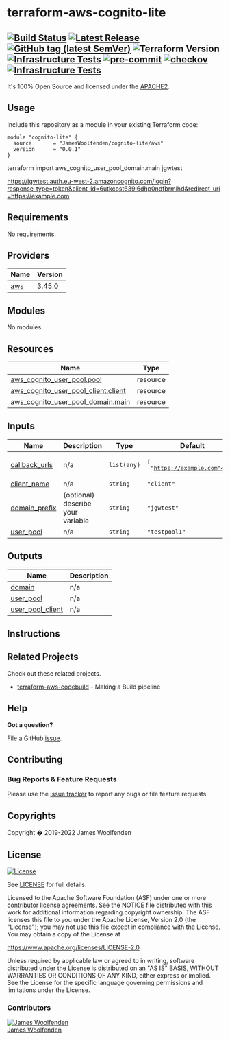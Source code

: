 # terraform-aws-cognito-lite

[![Build Status](https://github.com/JamesWoolfenden/terraform-aws-cognito-lite/workflows/Verify%20and%20Bump/badge.svg?branch=master)](https://github.com/JamesWoolfenden/terraform-aws-cognito-lite)
[![Latest Release](https://img.shields.io/github/release/JamesWoolfenden/terraform-aws-cognito-lite.svg)](https://github.com/JamesWoolfenden/terraform-aws-cognito-lite/releases/latest)
[![GitHub tag (latest SemVer)](https://img.shields.io/github/tag/JamesWoolfenden/terraform-aws-cognito-lite.svg?label=latest)](https://github.com/JamesWoolfenden/terraform-aws-cognito-lite/releases/latest)
![Terraform Version](https://img.shields.io/badge/tf-%3E%3D0.14.0-blue.svg)
[![Infrastructure Tests](https://www.bridgecrew.cloud/badges/github/JamesWoolfenden/terraform-aws-cognito-lite/cis_aws)](https://www.bridgecrew.cloud/link/badge?vcs=github&fullRepo=JamesWoolfenden%2Fterraform-aws-cognito-lite&benchmark=CIS+AWS+V1.2)
[![pre-commit](https://img.shields.io/badge/pre--commit-enabled-brightgreen?logo=pre-commit&logoColor=white)](https://github.com/pre-commit/pre-commit)
[![checkov](https://img.shields.io/badge/checkov-verified-brightgreen)](https://www.checkov.io/)
[![Infrastructure Tests](https://www.bridgecrew.cloud/badges/github/jameswoolfenden/terraform-aws-cognito-lite/general)](https://www.bridgecrew.cloud/link/badge?vcs=github&fullRepo=JamesWoolfenden%2Fterraform-aws-cognito-lite&benchmark=INFRASTRUCTURE+SECURITY)
--

It's 100% Open Source and licensed under the [APACHE2](LICENSE).

## Usage

Include this repository as a module in your existing Terraform code:

```hcl
module "cognito-lite" {
  source       = "JamesWoolfenden/cognito-lite/aws"
  version      = "0.0.1"
}
```

terraform import aws_cognito_user_pool_domain.main jgwtest

<https://jgwtest.auth.eu-west-2.amazoncognito.com/login?response_type=token&client_id=6utkcost639i6dhp0ndfbrmihd&redirect_uri=https://example.com>

<!-- BEGINNING OF PRE-COMMIT-TERRAFORM DOCS HOOK -->
## Requirements

No requirements.

## Providers

| Name | Version |
|------|---------|
| <a name="provider_aws"></a> [aws](#provider\_aws) | 3.45.0 |

## Modules

No modules.

## Resources

| Name | Type |
|------|------|
| [aws_cognito_user_pool.pool](https://registry.terraform.io/providers/hashicorp/aws/latest/docs/resources/cognito_user_pool) | resource |
| [aws_cognito_user_pool_client.client](https://registry.terraform.io/providers/hashicorp/aws/latest/docs/resources/cognito_user_pool_client) | resource |
| [aws_cognito_user_pool_domain.main](https://registry.terraform.io/providers/hashicorp/aws/latest/docs/resources/cognito_user_pool_domain) | resource |

## Inputs

| Name | Description | Type | Default | Required |
|------|-------------|------|---------|:--------:|
| <a name="input_callback_urls"></a> [callback\_urls](#input\_callback\_urls) | n/a | `list(any)` | <pre>[<br>  "https://example.com"<br>]</pre> | no |
| <a name="input_client_name"></a> [client\_name](#input\_client\_name) | n/a | `string` | `"client"` | no |
| <a name="input_domain_prefix"></a> [domain\_prefix](#input\_domain\_prefix) | (optional) describe your variable | `string` | `"jgwtest"` | no |
| <a name="input_user_pool"></a> [user\_pool](#input\_user\_pool) | n/a | `string` | `"testpool1"` | no |

## Outputs

| Name | Description |
|------|-------------|
| <a name="output_domain"></a> [domain](#output\_domain) | n/a |
| <a name="output_user_pool"></a> [user\_pool](#output\_user\_pool) | n/a |
| <a name="output_user_pool_client"></a> [user\_pool\_client](#output\_user\_pool\_client) | n/a |
<!-- END OF PRE-COMMIT-TERRAFORM DOCS HOOK -->

## Instructions

## Related Projects

Check out these related projects.

- [terraform-aws-codebuild](https://github.com/jameswoolfenden/terraform-aws-codebuild) - Making a Build pipeline

## Help

**Got a question?**

File a GitHub [issue](https://github.com/jameswoolfenden/terraform-aws-cognito-lite/issues).

## Contributing

### Bug Reports & Feature Requests

Please use the [issue tracker](https://github.com/jameswoolfenden/terraform-aws-cognito-lite/issues) to report any bugs or file feature requests.

## Copyrights

Copyright � 2019-2022 James Woolfenden

## License

[![License](https://img.shields.io/badge/License-Apache%202.0-blue.svg)](https://opensource.org/licenses/Apache-2.0)

See [LICENSE](LICENSE) for full details.

Licensed to the Apache Software Foundation (ASF) under one
or more contributor license agreements. See the NOTICE file
distributed with this work for additional information
regarding copyright ownership. The ASF licenses this file
to you under the Apache License, Version 2.0 (the
"License"); you may not use this file except in compliance
with the License. You may obtain a copy of the License at

<https://www.apache.org/licenses/LICENSE-2.0>

Unless required by applicable law or agreed to in writing,
software distributed under the License is distributed on an
"AS IS" BASIS, WITHOUT WARRANTIES OR CONDITIONS OF ANY
KIND, either express or implied. See the License for the
specific language governing permissions and limitations
under the License.

### Contributors

[![James Woolfenden][jameswoolfenden_avatar]][jameswoolfenden_homepage]<br/>[James Woolfenden][jameswoolfenden_homepage]

[jameswoolfenden_homepage]: https://github.com/jameswoolfenden
[jameswoolfenden_avatar]: https://github.com/jameswoolfenden.png?size=150
[github]: https://github.com/jameswoolfenden
[linkedin]: https://www.linkedin.com/in/jameswoolfenden/
[twitter]: https://twitter.com/JimWoolfenden
[share_twitter]: https://twitter.com/intent/tweet/?text=terraform-aws-cognito-lite&url=https://github.com/jameswoolfenden/terraform-aws-cognito-lite
[share_linkedin]: https://www.linkedin.com/shareArticle?mini=true&title=terraform-aws-cognito-lite&url=https://github.com/jameswoolfenden/terraform-aws-cognito-lite
[share_reddit]: https://reddit.com/submit/?url=https://github.com/jameswoolfenden/terraform-aws-cognito-lite
[share_facebook]: https://facebook.com/sharer/sharer.php?u=https://github.com/jameswoolfenden/terraform-aws-cognito-lite
[share_email]: mailto:?subject=terraform-aws-cognito-lite&body=https://github.com/jameswoolfenden/terraform-aws-cognito-lite
